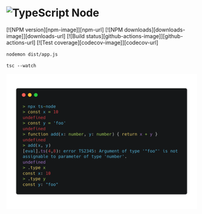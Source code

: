 # ![TypeScript Node](logo.svg?sanitize=true)

[![NPM version][npm-image]][npm-url]
[![NPM downloads][downloads-image]][downloads-url]
[![Build status][github-actions-image]][github-actions-url]
[![Test coverage][codecov-image]][codecov-url]

```shell
nodemon dist/app.js
```

```shell
tsc --watch
```

![TypeScript REPL](https://github.com/TypeStrong/ts-node/raw/master/screenshot.png)

